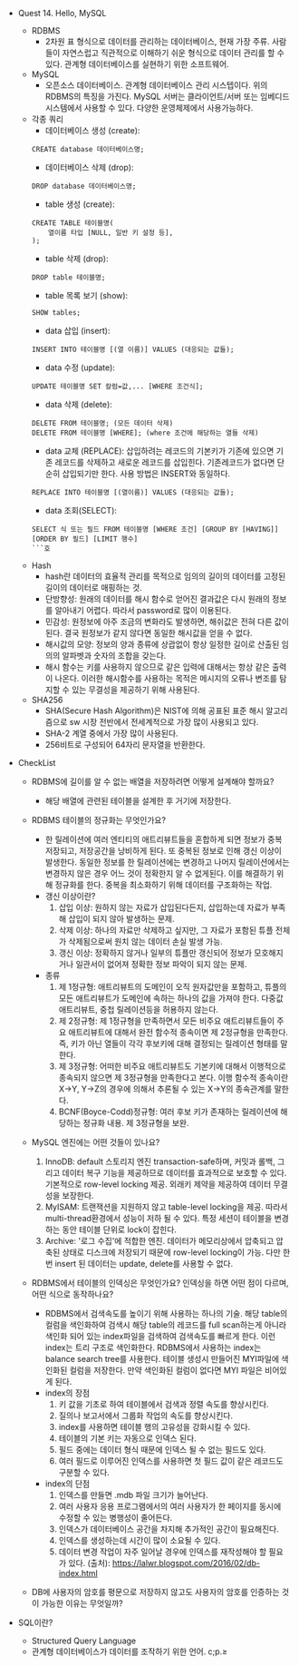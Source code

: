 * Quest 14. Hello, MySQL
    * RDBMS
        * 2차원 표 형식으로 데이터를 관리하는 데이터베이스, 현재 가장 주류. 사람들이 자연스럽고 직관적으로 이해하기 쉬운 형식으로 데이터 관리를 할 수 있다. 관계형 데이터베이스를 실현하기 위한 소프트웨어.
    * MySQL
        * 오픈소스 데이터베이스. 관계형 데이터베이스 관리 시스텝이다. 위의 RDBMS의 특징을 가진다. MySQL 서버는 클라이언트/서버 또는 임베디드 시스템에서 사용할 수 있다. 다양한 운영체제에서 사용가능하다.
    * 각종 쿼리
        * 데이터베이스 생성 (create): 
        ```
        CREATE database 데이터베이스명;
        ```
        * 데이터베이스 삭제 (drop):
        ```
        DROP database 데이터베이스명;
        ```
        * table 생성 (create): 
        ```
        CREATE TABLE 테이블명(
            열이름 타입 [NULL, 일반 키 설정 등],
        );
        ```
        * table 삭제 (drop):
        ```
        DROP table 테이블명;
        ```
        * table 목록 보기 (show):
        ```
        SHOW tables;
        ```
        * data 삽입 (insert):
        ```
        INSERT INTO 테이블명 [(열 이름)] VALUES (대응되는 값들);
        ```
        * data 수정 (update):
        ```
        UPDATE 테이블명 SET 칼럼=값,... [WHERE 조건식];
        ```
        * data 삭제 (delete):
        ```
        DELETE FROM 테이블명; (모든 데이터 삭제)
        DELETE FROM 테이블명 [WHERE]; (where 조건에 해당하는 열들 삭제)
        ```
        * data 교체 (REPLACE):
        삽입하려는 레코드의 기본키가 기존에 있으면 기존 레코드를 삭제하고 새로운 레코드를 삽입힌다.
        기존레코드가 없다면 단순히 삽입되기만 한다. 사용 방법은 INSERT와 동일하다.
        ```
        REPLACE INTO 테이블명 [(열이름)] VALUES (대응되는 값들);
        ``` 
        * data 조회(SELECT):
        ```
        SELECT 식 또는 필드 FROM 테이블명 [WHERE 조건] [GROUP BY [HAVING]] [ORDER BY 필드] [LIMIT 행수]
        ```호
    * Hash
        * hash란 데이터의 효율적 관리를 목적으로 임의의 길이의 데이터를 고정된 길이의 데이터로 매핑하는 것.
        * 단방향성: 원래의 데이터를 해시 함수로 얻어진 결과값은 다시 원래의 정보를 알아내기 어렵다. 따라서 password로 많이 이용된다.
        * 민감성: 원정보에 아주 조금의 변화라도 발생하면, 해쉬값은 전혀 다른 값이 된다. 결국 원정보가 같지 않다면 동일한 해시값을 얻을 수 없다.
        * 해시값의 모양: 정보의 양과 종류에 상괍없이 항상 일정한 길이로 산출된 임의의 알파벳과 숫자의 조합을 갖는다.
        * 해시 함수는 키를 사용하지 않으므로 같은 입력에 대해서는 항상 같은 출력이 나온다. 이러한 해시함수를 사용하는 목적은 메시지의 오류나 변조를 탐지할 수 있는 무결성을 제공하기 위해 사용된다.
    * SHA256
        * SHA(Secure Hash Algorithm)은 NIST에 의해 공표된 표준 해시 알고리즘으로 sw 시장 전반에서 전세계적으로 가장 많이 사용되고 있다.
        * SHA-2 계열 중에서 가장 많이 사용된다.
        * 256비트로 구성되어 64자리 문자열을 반환한다. 
* CheckList
    * RDBMS에 길이를 알 수 없는 배열을 저장하려면 어떻게 설계해야 할까요?
        * 해당 배열에 관련된 테이블을 설계한 후 거기에 저장한다.
    * RDBMS 테이블의 정규화는 무엇인가요?
        * 한 릴레이션에 여러 엔티티의 애트리뷰트들을 혼합하게 되면 정보가 중복 저장되고, 저장공간을 낭비하게 된다. 또 중복된 정보로 인해 갱신 이상이 발생한다. 동일한 정보를 한 릴레이션에는 변경하고 나머지 릴레이션에서는 변경하지 않은 경우 어느 것이 정확한지 알 수 없게된다. 이를 해결하기 위해 정규화를 한다. 중복을 최소화하기 위해 데이터를 구조화하는 작업.
        * 갱신 이상이란?
            1. 삽입 이상: 원하지 않는 자료가 삽입된다든지, 삽입하는데 자료가 부족해 삽입이 되지 않아 발생하는 문제.
            1. 삭제 이상: 하나의 자료만 삭제하고 싶지만, 그 자료가 포함된 튜플 전체가 삭제됨으로써 원치 않는 데이터 손실 발생 가능.
            1. 갱신 이상: 정확하지 않거나 일부의 튜플만 갱신되어 정보가 모호해지거나 일관서이 없어져 정확한 정보 파악이 되지 않는 문제.
        * 종류
            1. 제 1정규형: 애트리뷰트의 도메인이 오직 원자값만을 포함하고, 튜플의 모든 애트리뷰트가 도메인에 속하는 하나의 값을 가져야 한다. 다중값 애트리뷰트, 중첩 릴레이션등을 허용하지 않는다.
            1. 제 2정규형: 제 1정규형을 만족하면서 모든 비주요 애트리뷰트들이 주요 애트리뷰트에 대해서 완전 함수적 종속이면 제 2정규형을 만족한다. 즉, 키가 아닌 열들이 각각 후보키에 대해 결정되는 릴레이션 형태를 말한다.
            1. 제 3정규형: 어떠한 비주요 애트리뷰트도 기본키에 대해서 이행적으로 종속되지 않으면 제 3정규형을 만족한다고 본다. 이행 함수적 종속이란 X->Y, Y->Z의 경우에 의해서 추론될 수 있는 X->Y의 종속관계를 말한다.
            1. BCNF(Boyce-Codd)정규형: 여러 후보 키가 존재하는 릴레이션에 해당하는 정규화 내용. 제 3정규형을 보완.
    * MySQL 엔진에는 어떤 것들이 있나요?
        1. InnoDB: default 스토리지 엔진 transaction-safe하며, 커밋과 롤백, 그리고 데이터 복구 기능을 제공하므로 데이터를 효과적으로 보호할 수 있다. 기본적으로 row-level locking 제공. 외래키 제약을 제공하여 데이터 무결성을 보장한다.
        1. MyISAM: 트랜잭션을 지원하지 않고 table-level locking을 제공. 따라서 multi-thread환경에서 성능이 저하 될 수 있다. 특정 세션이 테이블을 변경하는 동안 테이블 단위로 lock이 잡힌다.
        1. Archive: '로그 수집'에 적합한 엔진. 데이터가 메모리상에서 압축되고 압축된 상태로 디스크에 저장되기 때문에 row-level locking이 가능. 다만 한 번 insert 된 데이터는 update, delete를 사용할 수 없다.
    * RDBMS에서 테이블의 인덱싱은 무엇인가요? 인덱싱을 하면 어떤 점이 다르며, 어떤 식으로 동작하나요?
        * RDBMS에서 검색속도를 높이기 위해 사용하는 하나의 기술. 해당 table의 컬럼을 색인화하여 검색시 해당 table의 레코드를 full scan하는게 아니라 색인화 되어 있는 index파일을 검색하여 검색속도를 빠르게 한다. 이런 index는 트리 구조로 색인화한다. RDBMS에서 사용하는 index는 balance search tree를 사용한다. 테이블 생성시 만들어진 MYI파일에 색인화된 컬럼을 저장한다. 만약 색인화된 컬럼이 없다면 MYI 파일은 비어있게 된다.
        * index의 장점
            1. 키 값을 기초로 하여 테이블에서 검색과 정렬 속도를 향상시킨다.
            1. 질의나 보고서에서 그룹화 작업의 속도를 향상시킨다.
            1. index를 사용하면 테이블 행의 고유성을 강화시킬 수 있다.
            1. 테이블의 기본 키는 자동으로 인덱스 된다.
            1. 필드 중에는 데이터 형식 때문에 인덱스 될 수 없는 필드도 있다.
            1. 여러 필드로 이루어진 인덱스를 사용하면 첫 필드 값이 같은 레코드도 구분할 수 있다.
        * index의 단점
            1. 인덱스를 만들면 .mdb 파일 크기가 늘어난다.
            1. 여러 사용자 응용 프로그램에서의 여러 사용자가 한 페이지를 동시에 수정할 수 있는 병행성이 줄어든다.
            1. 인덱스가 데이터베이스 공간을 차지해 추가적인 공간이 필요해진다.
            1. 인덱스를 생성하는데 시간이 많이 소요될 수 있다.
            1. 데이터 변경 작업이 자주 일어날 경우에 인덱스를 재작성해야 할 필요가 있다.
            (출처): https://lalwr.blogspot.com/2016/02/db-index.html

    * DB에 사용자의 암호를 평문으로 저장하지 않고도 사용자의 암호를 인증하는 것이 가능한 이유는 무엇일까?

* SQL이란?
    * Structured Query Language
    * 관계형 데이터베이스가 데이터를 조작하기 위한 언어. c;p.≥